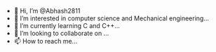 - 👋 Hi, I’m @Abhash2811
- 👀 I’m interested in computer science and Mechanical engineering...
- 🌱 I’m currently learning C and C++...
- 💞️ I’m looking to collaborate on ...
- 📫 How to reach me...

<!---
Abhash2811/Abhash2811 is a ✨ special ✨ repository because its `README.md` (this file) appears on your GitHub profile.
You can click the Preview link to take a look at your changes.
--->
